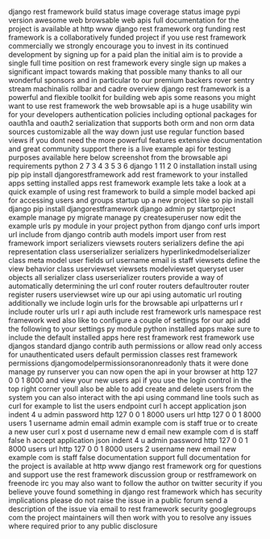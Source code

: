django rest framework build status image coverage status image pypi version awesome web browsable web apis full documentation for the project is available at http www django rest framework org funding rest framework is a collaboratively funded project if you use rest framework commercially we strongly encourage you to invest in its continued development by signing up for a paid plan the initial aim is to provide a single full time position on rest framework every single sign up makes a significant impact towards making that possible many thanks to all our wonderful sponsors and in particular to our premium backers rover sentry stream machinalis rollbar and cadre overview django rest framework is a powerful and flexible toolkit for building web apis some reasons you might want to use rest framework the web browsable api is a huge usability win for your developers authentication policies including optional packages for oauth1a and oauth2 serialization that supports both orm and non orm data sources customizable all the way down just use regular function based views if you dont need the more powerful features extensive documentation and great community support there is a live example api for testing purposes available here below screenshot from the browsable api requirements python 2 7 3 4 3 5 3 6 django 1 11 2 0 installation install using pip pip install djangorestframework add rest framework to your installed apps setting installed apps rest framework example lets take a look at a quick example of using rest framework to build a simple model backed api for accessing users and groups startup up a new project like so pip install django pip install djangorestframework django admin py startproject example manage py migrate manage py createsuperuser now edit the example urls py module in your project python from django conf urls import url include from django contrib auth models import user from rest framework import serializers viewsets routers serializers define the api representation class userserializer serializers hyperlinkedmodelserializer class meta model user fields url username email is staff viewsets define the view behavior class userviewset viewsets modelviewset queryset user objects all serializer class userserializer routers provide a way of automatically determining the url conf router routers defaultrouter router register rusers userviewset wire up our api using automatic url routing additionally we include login urls for the browsable api urlpatterns url r include router urls url r api auth include rest framework urls namespace rest framework wed also like to configure a couple of settings for our api add the following to your settings py module python installed apps make sure to include the default installed apps here rest framework rest framework use djangos standard django contrib auth permissions or allow read only access for unauthenticated users default permission classes rest framework permissions djangomodelpermissionsoranonreadonly thats it were done manage py runserver you can now open the api in your browser at http 127 0 0 1 8000 and view your new users api if you use the login control in the top right corner youll also be able to add create and delete users from the system you can also interact with the api using command line tools such as curl for example to list the users endpoint curl h accept application json indent 4 u admin password http 127 0 0 1 8000 users url http 127 0 0 1 8000 users 1 username admin email admin example com is staff true or to create a new user curl x post d username new d email new example com d is staff false h accept application json indent 4 u admin password http 127 0 0 1 8000 users url http 127 0 0 1 8000 users 2 username new email new example com is staff false documentation support full documentation for the project is available at http www django rest framework org for questions and support use the rest framework discussion group or restframework on freenode irc you may also want to follow the author on twitter security if you believe youve found something in django rest framework which has security implications please do not raise the issue in a public forum send a description of the issue via email to rest framework security googlegroups com the project maintainers will then work with you to resolve any issues where required prior to any public disclosure